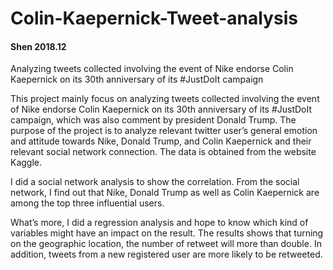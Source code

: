 # Colin-Kaepernick-Tweet-analysis

#### Shen 2018.12

Analyzing tweets collected involving the event of Nike endorse Colin Kaepernick on its 30th anniversary of its #JustDoIt campaign

This project mainly focus on analyzing tweets collected involving the event of Nike endorse Colin Kaepernick on its 30th anniversary of its #JustDoIt campaign, which was also comment by president Donald Trump. The purpose of the project is to analyze relevant twitter user’s general emotion and attitude towards Nike, Donald Trump, and Colin Kaepernick and their relevant social network connection. The data is obtained from the website Kaggle.

I did a social network analysis to show the correlation. From the social network, I find out that Nike, Donald Trump as well as Colin Kaepernick are among the top three influential users. 

What’s more, I did a regression analysis and hope to know which kind of variables might have an impact on the result. The results shows that turning on the geographic location, the number of retweet will more than double. In addition, tweets from a new registered user are more likely to be retweeted.
